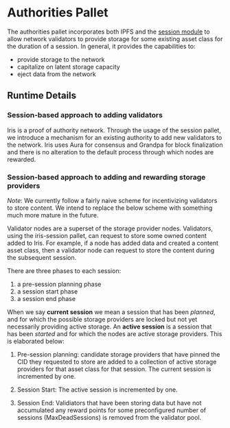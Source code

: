 # Authorities Pallet

The authorities pallet incorporates both IPFS and the [session module](https://github.com/paritytech/substrate/blob/master/frame/session/README.md) to allow network validators to provide storage for some existing asset class for the duration of a session. In general, it provides the capabilities to:

- provide storage to the network
- capitalize on latent storage capacity
- eject data from the network

## Runtime Details

### Session-based approach to adding validators

Iris is a proof of authority network. Through the usage of the session pallet, we introduce a mechanism for an existing authority to add new validators to the network. Iris uses Aura for consensus and Grandpa for block finalization and there is no alteration to the default process through which nodes are rewarded.

### Session-based approach to adding and rewarding storage providers

*Note*: We currently follow a fairly naive scheme for incentivizing validators to store content. We intend to replace the below scheme with something much more mature in the future.

Validator nodes are a superset of the storage provider nodes. Validators, using the iris-session pallet, can request to store some owned content added to Iris. For example, if a node has added data and created a content asset class, then a validator node can request to store the content during the subsequent session.

There are three phases to each session:

  1. a pre-session planning phase
  2. a session start phase
  3. a session end phase

When we say **current session** we mean a session that has been *planned*, and for which the possible storage providers are locked but not yet necessarily providing active storage. An **active session** is a session that has been *started* and for which the nodes are active storage providers. This is elaborated below:

1. Pre-session planning: candidate storage providers that have pinned the CID they requested to store are added to a collection of active storage providers for that asset class for that session. The current session is incremented by one.

2. Session Start: The active session is incremented by one.

3. Session End: Validiators that have been storing data but have not accumulated any reward points for some preconfigured number of sessions (MaxDeadSessions) is removed from the validator pool.
